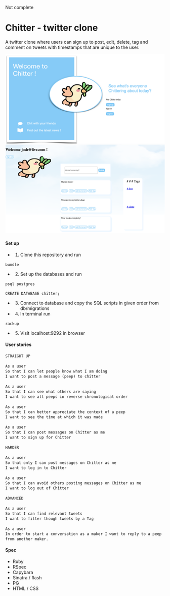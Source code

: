 Not complete
# Chitter - twitter clone

A twitter clone where users can sign up to post, edit, delete, tag and comment on tweets with timestamps that are unique to the user.

![Alt text](public/homepage.png?raw=true "Home page")
![Alt text](public/mainpage.png?raw=true "Home page")

#### Set up
- 1. Clone this repository and run

```
bundle
```

- 2. Set up the databases and run

```
psql postgres
```
```
CREATE DATABASE chitter;
```

- 3. Connect to  database and copy the SQL scripts in given order from db/migrations

- 4. In terminal run
```
rackup
```
- 5. Visit localhost:9292 in browser

#### User stories

```
STRAIGHT UP

As a user
So that I can let people know what I am doing  
I want to post a message (peep) to chitter

As a user
So that I can see what others are saying  
I want to see all peeps in reverse chronological order

As a user
So that I can better appreciate the context of a peep
I want to see the time at which it was made

As a user
So that I can post messages on Chitter as me
I want to sign up for Chitter

HARDER

As a user
So that only I can post messages on Chitter as me
I want to log in to Chitter

As a user
So that I can avoid others posting messages on Chitter as me
I want to log out of Chitter

ADVANCED

As a user
So that I can find relevant tweets
I want to filter though tweets by a Tag

As a user
In order to start a conversation as a maker I want to reply to a peep from another maker.
```

#### Spec

- Ruby
- RSpec
- Capybara
- Sinatra / flash
- PG
- HTML / CSS
